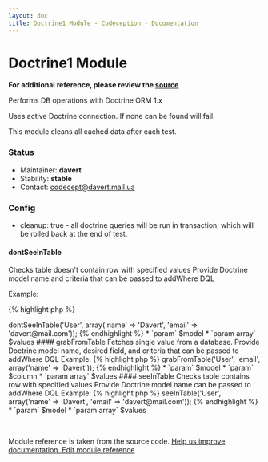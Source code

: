 ```yaml
---
layout: doc
title: Doctrine1 Module - Codeception - Documentation
---
```


# Doctrine1 Module

**For additional reference, please review the [source](https://github.com/Codeception/Codeception/tree/2.0/src/Codeception/Module/Doctrine1.php)**


Performs DB operations with Doctrine ORM 1.x

Uses active Doctrine connection. If none can be found will fail.

This module cleans all cached data after each test.

### Status

* Maintainer: **davert**
* Stability: **stable**
* Contact: codecept@davert.mail.ua

### Config
* cleanup: true - all doctrine queries will be run in transaction, which will be rolled back at the end of test.










































#### dontSeeInTable
 
Checks table doesn't contain row with specified values
Provide Doctrine model name and criteria that can be passed to addWhere DQL

Example:

{% highlight php %}

<?php
$I->dontSeeInTable('User', array('name' => 'Davert', 'email' => 'davert@mail.com'));


{% endhighlight %}

 * `param` $model
 * `param array` $values





#### grabFromTable
 
Fetches single value from a database.
Provide Doctrine model name, desired field, and criteria that can be passed to addWhere DQL

Example:

{% highlight php %}

<?php
$mail = $I->grabFromTable('User', 'email', array('name' => 'Davert'));


{% endhighlight %}

 * `param` $model
 * `param` $column
 * `param array` $values






#### seeInTable
 
Checks table contains row with specified values
Provide Doctrine model name can be passed to addWhere DQL

Example:

{% highlight php %}

<?php
$I->seeInTable('User', array('name' => 'Davert', 'email' => 'davert@mail.com'));


{% endhighlight %}

 * `param` $model
 * `param array` $values

<p>&nbsp;</p><div class="alert alert-warning">Module reference is taken from the source code. <a href="https://github.com/Codeception/Codeception/tree/2.0/src/Codeception/Module/Doctrine1.php">Help us improve documentation. Edit module reference</a>
